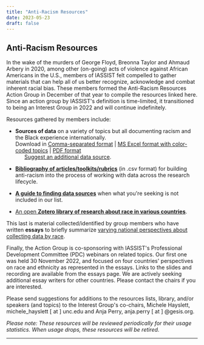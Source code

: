 ```yaml
---
title: "Anti-Racism Resources"
date: 2023-05-23
draft: false
---
```

## Anti-Racism Resources 

In the wake of the murders of George Floyd, Breonna Taylor and  Ahmaud Arbery in 2020, among other (on-going) acts of violence against African Americans in the U.S., members of IASSIST felt compelled to gather materials that can help all of us better recognize, acknowledge and combat inherent racial bias. These members formed the Anti-Racism Resources Action Group in December of that year to compile the resources linked here.  Since an action group by IASSIST's definition is time-limited, it transitioned to being an Interest Group in 2022 and will continue indefinitely.

Resources gathered by members include:

- **Sources of data** on a variety of topics but all documenting racism and the Black experience internationally.</br> Download in [Comma-separated format](/community/antiracismresources-ig/DataSources-forRacialJustice.csv) | [MS Excel format with color-coded topics](/community/antiracismresources-ig/DataSources-forRacialJustice.xlsx) | [PDF format](/community/antiracismresources-ig/DataSources-forRacialJustice.pdf)</br>
&nbsp;&nbsp;&nbsp;&nbsp;&nbsp;&nbsp;[Suggest an additional data source](https://docs.google.com/forms/d/e/1FAIpQLSe0yocc2nueS4awjw5bwozLLAbAqCNnfqKbn995qg3MyG_D5Q/viewform).

- [**Bibliography of articles/toolkits/rubrics**](/community/antiracismresources-ig/ArticlesToolsRubrics-forRacialJustice.csv) (in .csv format) for building anti-racism into the process of working with data across the research lifecycle.

- [**A guide to finding data sources**](https://iassistdata.org/community/antiracism-resources-guide/) when what you're seeking is not included in our list.

- [An open **Zotero library of research about race in various countries**](https://www.zotero.org/groups/4892474/iassist_anti-racism_resources_interest_group/items).


This last is material collected/identified by group members who have written **essays** to briefly summarize [varying national perspectives about collecting data by race](/community/antiracismresources-ig/essays).

Finally, the Action Group is co-sponsoring with IASSIST's Professional Development Committee (PDC) webinars on related topics.  Our first one was held 30 November 2022, and focused on four countries' perspectives on race and ethnicity as represented in the essays.  Links to the slides and recording are available from the essays page.  We are actively seeking additional essay writers for other countries.  Please contact the chairs if you are interested.

Please send suggestions for additions to the resources lists, library, and/or speakers (and topics) to the Interest Group's co-chairs, Michele Hayslett, michele_hayslett [ at ] unc.edu and Anja Perry, anja.perry [ at ] @gesis.org.

*Please note:  These resources will be reviewed periodically for their usage statistics.  When usage drops, these resources will be retired.*

---

